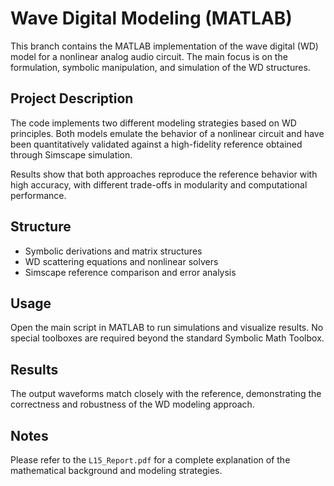 # Wave Digital Modeling (MATLAB)

This branch contains the MATLAB implementation of the wave digital (WD) model for a nonlinear analog audio circuit. The main focus is on the formulation, symbolic manipulation, and simulation of the WD structures.

## Project Description

The code implements two different modeling strategies based on WD principles. Both models emulate the behavior of a nonlinear circuit and have been quantitatively validated against a high-fidelity reference obtained through Simscape simulation.

Results show that both approaches reproduce the reference behavior with high accuracy, with different trade-offs in modularity and computational performance.

## Structure

- Symbolic derivations and matrix structures
- WD scattering equations and nonlinear solvers
- Simscape reference comparison and error analysis

## Usage

Open the main script in MATLAB to run simulations and visualize results. No special toolboxes are required beyond the standard Symbolic Math Toolbox.

## Results

The output waveforms match closely with the reference, demonstrating the correctness and robustness of the WD modeling approach.

## Notes

Please refer to the `L15_Report.pdf` for a complete explanation of the mathematical background and modeling strategies.
